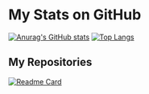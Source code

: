 # My Stats on GitHub
[![Anurag's GitHub stats](https://github-readme-stats.vercel.app/api?username=diegxherrera)](https://github.com/anuraghazra/github-readme-stats)
[![Top Langs](https://github-readme-stats.vercel.app/api/top-langs/?username=diegxherrera)](https://github.com/diegxherrera/MySpace)
</br>
## __My Repositories__
[![Readme Card](https://github-readme-stats.vercel.app/api/pin/?username=diegxherrera&repo=YourSpace)](https://github.com/diegxherrera/YourSpace)
